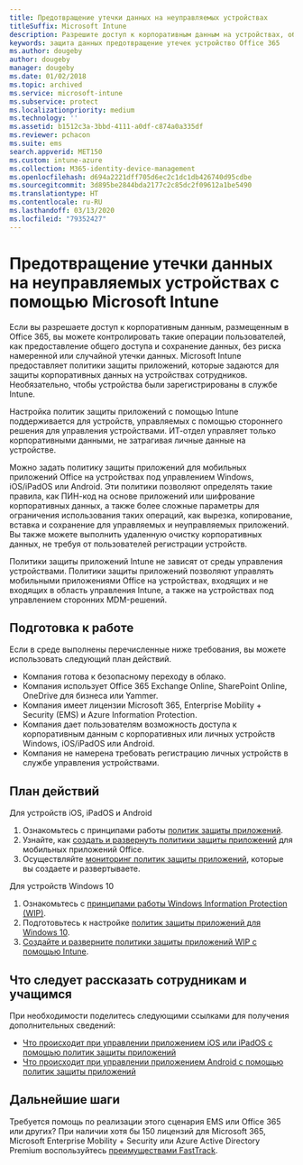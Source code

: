 ```yaml
---
title: Предотвращение утечки данных на неуправляемых устройствах
titleSuffix: Microsoft Intune
description: Разрешите доступ к корпоративным данным на устройствах, обеспечив защиту от утечки данных с помощью Microsoft Intune.
keywords: защита данных предотвращение утечек устройство Office 365
ms.author: dougeby
author: dougeby
manager: dougeby
ms.date: 01/02/2018
ms.topic: archived
ms.service: microsoft-intune
ms.subservice: protect
ms.localizationpriority: medium
ms.technology: ''
ms.assetid: b1512c3a-3bbd-4111-a0df-c874a0a335df
ms.reviewer: pchacon
ms.suite: ems
search.appverid: MET150
ms.custom: intune-azure
ms.collection: M365-identity-device-management
ms.openlocfilehash: d694a2221dff705d6ec2c1dc1db426740d95cdbe
ms.sourcegitcommit: 3d895be2844bda2177c2c85dc2f09612a1be5490
ms.translationtype: HT
ms.contentlocale: ru-RU
ms.lasthandoff: 03/13/2020
ms.locfileid: "79352427"
---
```

# <a name="prevent-data-leaks-on-non-managed-devices-using-microsoft-intune"></a>Предотвращение утечки данных на неуправляемых устройствах с помощью Microsoft Intune

Если вы разрешаете доступ к корпоративным данным, размещенным в Office 365, вы можете контролировать такие операции пользователей, как предоставление общего доступа и сохранение данных, без риска намеренной или случайной утечки данных. Microsoft Intune предоставляет политики защиты приложений, которые задаются для защиты корпоративных данных на устройствах сотрудников. Необязательно, чтобы устройства были зарегистрированы в службе Intune. 

Настройка политик защиты приложений с помощью Intune поддерживается для устройств, управляемых с помощью стороннего решения для управления устройствами. ИТ-отдел управляет только корпоративными данными, не затрагивая личные данные на устройстве. 

Можно задать политику защиты приложений для мобильных приложений Office на устройствах под управлением Windows, iOS/iPadOS или Android. Эти политики позволяют определять такие правила, как ПИН-код на основе приложений или шифрование корпоративных данных, а также более сложные параметры для ограничения использования таких операций, как вырезка, копирование, вставка и сохранение для управляемых и неуправляемых приложений. Вы также можете выполнить удаленную очистку корпоративных данных, не требуя от пользователей регистрации устройств.

Политики защиты приложений Intune не зависят от среды управления устройствами. Политики защиты приложений позволяют управлять мобильными приложениями Office на устройствах, входящих и не входящих в область управления Intune, а также на устройствах под управлением сторонних MDM-решений.

## <a name="before-you-begin"></a>Подготовка к работе

Если в среде выполнены перечисленные ниже требования, вы можете использовать следующий план действий.

* Компания готова к безопасному переходу в облако.
* Компания использует Office 365 Exchange Online, SharePoint Online, OneDrive для бизнеса или Yammer.
* Компания имеет лицензии Microsoft 365, Enterprise Mobility + Security (EMS) и Azure Information Protection.
* Компания дает пользователям возможность доступа к корпоративным данным с корпоративных или личных устройств Windows, iOS/iPadOS или Android.
* Компания не намерена требовать регистрацию личных устройств в службе управления устройствами.

## <a name="action-plan"></a>План действий

Для устройств iOS, iPadOS и Android

1. Ознакомьтесь с принципами работы [политик защиты приложений](../apps/app-protection-policy.md).
2. Узнайте, как [создать и развернуть политики защиты приложений](../apps/app-protection-policies.md) для мобильных приложений Office.
3. Осуществляйте [мониторинг политик защиты приложений](../apps/app-protection-policies-monitor.md), которые вы создаете и развертываете.

Для устройств Windows 10

1. Ознакомьтесь с [принципами работы Windows Information Protection (WIP)](https://docs.microsoft.com/windows/threat-protection/windows-information-protection/protect-enterprise-data-using-wip).
2. Подготовьтесь к настройке [политик защиты приложений для Windows 10](../apps/app-protection-policies-configure-windows-10.md).
3. [Создайте и разверните политики защиты приложений WIP с помощью Intune](../apps/windows-information-protection-policy-create.md).

## <a name="what-to-tell-employees-and-students"></a>Что следует рассказать сотрудникам и учащимся

При необходимости поделитесь следующими ссылками для получения дополнительных сведений:

* [Что происходит при управлении приложением iOS или iPadOS с помощью политик защиты приложений](../fundamentals/end-user-mam-apps-ios.md)
* [Что происходит при управлении приложением Android с помощью политик защиты приложений](../fundamentals/end-user-mam-apps-android.md)

## <a name="next-steps"></a>Дальнейшие шаги

Требуется помощь по реализации этого сценария EMS или Office 365 или других? При наличии хотя бы 150 лицензий для Microsoft 365, Microsoft Enterprise Mobility + Security или Azure Active Directory Premium воспользуйтесь [преимуществами FastTrack](https://docs.microsoft.com/enterprise-mobility-security/solutions/enterprise-mobility-fasttrack-program).
